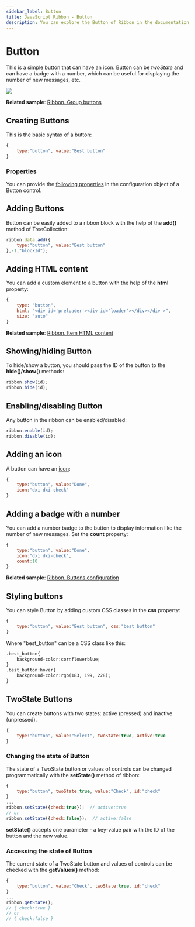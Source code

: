 ```yaml
---
sidebar_label: Button
title: JavaScript Ribbon - Button 
description: You can explore the Button of Ribbon in the documentation of the DHTMLX JavaScript UI library. Browse developer guides and API reference, try out code examples and live demos, and download a free 30-day evaluation version of DHTMLX Suite 7.
---
```


# Button

This is a simple button that can have an icon. Button can be *twoState* and can have a badge with a number, which can be useful for displaying the number of new messages, etc.

![](../assets/ribbon/ribbon_button.png)

**Related sample**: [Ribbon. Group buttons](https://snippet.dhtmlx.com/nlviu82g)

## Creating Buttons

This is the basic syntax of a button:

~~~js
{
    type:"button", value:"Best button"
}
~~~

### Properties

You can provide the [following properties](ribbon/api/api_button_properties.md) in the configuration object of a Button control.

## Adding Buttons

Button can be easily added to a ribbon block with the help of the **add()** method of TreeCollection:

~~~js
ribbon.data.add({
    type:"button", value:"Best button"
},-1,"blockId");
~~~

## Adding HTML content

You can add a custom element to a button with the help of the **html** property:

~~~js
{
    type: "button",
    html: "<div id='preloader'><div id='loader'></div></div >",
    size: "auto"
}
~~~

**Related sample**: [Ribbon. Item HTML content](https://snippet.dhtmlx.com/3djaib6o)

## Showing/hiding Button

To hide/show a button, you should pass the ID of the button to the **hide()/show()** methods:

~~~js
ribbon.show(id);
ribbon.hide(id);
~~~

## Enabling/disabling Button

Any button in the ribbon can be enabled/disabled:

~~~js
ribbon.enable(id);
ribbon.disable(id);
~~~

## Adding an icon

A button can have an [icon](ribbon/customization.md#icons):

~~~js
{
    type:"button", value:"Done",
    icon:"dxi dxi-check"
}
~~~

## Adding a badge with a number

You can add a number badge to the button to display information like the number of new messages. Set the **count** property:

~~~js
{
    type:"button", value:"Done",
    icon:"dxi dxi-check",
    count:10
}
~~~

**Related sample**: [Ribbon. Buttons configuration](https://snippet.dhtmlx.com/trli6sq7)

## Styling buttons

You can style Button by adding custom CSS classes in the **css** property:

~~~js
{
    type:"button", value:"Best button", css:"best_button"
}
~~~

Where "best_button" can be a CSS class like this:

~~~html
.best_button{
    background-color:cornflowerblue;
}
.best_button:hover{
    background-color:rgb(183, 199, 228);
}
~~~

## TwoState Buttons

You can create buttons with two states: active (pressed) and inactive (unpressed).

~~~js
{
    type:"button", value:"Select", twoState:true, active:true
}
~~~

### Changing the state of Button

The state of a TwoState button or values of controls can be changed programmatically with the **setState()** method of ribbon:

~~~js
{
    type:"button", twoState:true, value:"Check", id:"check"
}
...
ribbon.setState({check:true});  // active:true
// or
ribbon.setState({check:false});  // active:false
~~~

**setState()** accepts one parameter - a key-value pair with the ID of the button and the new value.

### Accessing the state of Button

The current state of a TwoState button and values of controls can be checked with the **getValues()** method:

~~~js
{
    type:"button", value:"Check", twoState:true, id:"check"
}
...
ribbon.getState();
// { check:true }
// or
// { check:false }
~~~
